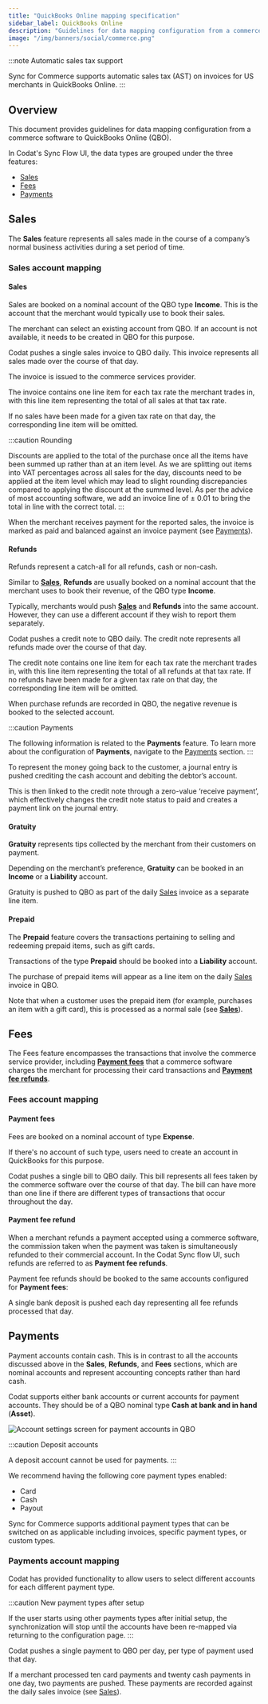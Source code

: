 ```yaml
---
title: "QuickBooks Online mapping specification"
sidebar_label: QuickBooks Online
description: "Guidelines for data mapping configuration from a commerce software to QuickBooks Online (QBO)"
image: "/img/banners/social/commerce.png"
---
```


:::note Automatic sales tax support

Sync for Commerce supports automatic sales tax (AST) on invoices for US merchants in QuickBooks Online.
:::

## Overview

This document provides guidelines for data mapping configuration from a commerce software to QuickBooks Online (QBO).

In Codat's Sync Flow UI, the data types are grouped under the three features:

- [Sales](/sfc/mapping-specifications/qbo-mapping-specification#sales)
- [Fees](/sfc/mapping-specifications/qbo-mapping-specification#fees)
- [Payments](/sfc/mapping-specifications/qbo-mapping-specification#payments)

## Sales

The **Sales** feature represents all sales made in the course of a company’s normal business activities during a set period of time.

### Sales account mapping

#### Sales

Sales are booked on a nominal account of the QBO type **Income**. This is the account that the merchant would typically use to book their sales.

The merchant can select an existing account from QBO. If an account is not available, it needs to be created in QBO for this purpose.

Codat pushes a single sales invoice to QBO daily. This invoice represents all sales made over the course of that day.

The invoice is issued to the commerce services provider.

The invoice contains one line item for each tax rate the merchant trades in, with this line item representing the total of all sales at that tax rate.

If no sales have been made for a given tax rate on that day, the corresponding line item will be omitted.

:::caution Rounding

Discounts are applied to the total of the purchase once all the items have been summed up rather than at an item level. As we are splitting out items into VAT percentages across all sales for the day, discounts need to be applied at the item level which may lead to slight rounding discrepancies compared to applying the discount at the summed level. As per the advice of most accounting software, we add an invoice line of ± 0.01 to bring the total in line with the correct total.
:::

When the merchant receives payment for the reported sales, the invoice is marked as paid and balanced against an invoice payment (see [Payments](/sfc/mapping-specifications/qbo-mapping-specification#payments)).

#### Refunds

Refunds represent a catch-all for all refunds, cash or non-cash.

Similar to **[Sales](/sfc/mapping-specifications/qbo-mapping-specification#sales)**, **Refunds** are usually booked on a nominal account that the merchant uses to book their revenue, of the QBO type **Income**.

Typically, merchants would push **[Sales](/sfc/mapping-specifications/qbo-mapping-specification#sales)** and **Refunds** into the same account. However, they can use a different account if they wish to report them separately.

Codat pushes a credit note to QBO daily. The credit note represents all refunds made over the course of that day.

The credit note contains one line item for each tax rate the merchant trades in, with this line item representing the total of all refunds at that tax rate. If no refunds have been made for a given tax rate on that day, the corresponding line item will be omitted.

When purchase refunds are recorded in QBO, the negative revenue is booked to the selected account.

:::caution Payments

The following information is related to the **Payments** feature. To learn more about the configuration of **Payments**, navigate to the [Payments](/sfc/mapping-specifications/qbo-mapping-specification#payments) section.
:::

To represent the money going back to the customer, a journal entry is pushed crediting the cash account and debiting the debtor’s account.

This is then linked to the credit note through a zero-value ‘receive payment’, which effectively changes the credit note status to paid and creates a payment link on the journal entry.

#### Gratuity

**Gratuity** represents tips collected by the merchant from their customers on payment.

Depending on the merchant’s preference, **Gratuity** can be booked in an **Income** or a **Liability** account.

Gratuity is pushed to QBO as part of the daily [Sales](/sfc/mapping-specifications/qbo-mapping-specification#sales) invoice as a separate line item.

#### Prepaid

The **Prepaid** feature covers the transactions pertaining to selling and redeeming prepaid items, such as gift cards.

Transactions of the type **Prepaid** should be booked into a **Liability** account.

The purchase of prepaid items will appear as a line item on the daily [Sales](/sfc/mapping-specifications/qbo-mapping-specification#sales) invoice in QBO.

Note that when a customer uses the prepaid item (for example, purchases an item with a gift card), this is processed as a normal sale (see **[Sales](/sfc/mapping-specifications/qbo-mapping-specification#sales)**).

## Fees

The Fees feature encompasses the transactions that involve the commerce service provider, including **[Payment fees](/sfc/mapping-specifications/qbo-mapping-specification#payment-fees)** that a commerce software charges the merchant for processing their card transactions and **[Payment fee refunds](/sfc/mapping-specifications/qbo-mapping-specification#payment-fee-refunds)**.

### Fees account mapping

#### Payment fees

Fees are booked on a nominal account of type **Expense**.

If there's no account of such type, users need to create an account in QuickBooks for this purpose.

Codat pushes a single bill to QBO daily. This bill represents all fees taken by the commerce software over the course of that day. The bill can have more than one line if there are different types of transactions that occur throughout the day.

#### Payment fee refund

When a merchant refunds a payment accepted using a commerce software, the commission taken when the payment was taken is simultaneously refunded to their commercial account. In the Codat Sync flow UI, such refunds are referred to as **Payment fee refunds**.

Payment fee refunds should be booked to the same accounts configured for **Payment fees**:

A single bank deposit is pushed each day representing all fee refunds processed that day.

## Payments

Payment accounts contain cash. This is in contrast to all the accounts discussed above in the **Sales**, **Refunds**, and **Fees** sections, which are nominal accounts and represent accounting concepts rather than hard cash.

Codat supports either bank accounts or current accounts for payment accounts. They should be of a QBO nominal type **Cash at bank and in hand** (**Asset**).

<img
  src="/img/old/d91d4ee-cash_at_bank.png"
  alt="Account settings screen for payment accounts in QBO"
/>

:::caution Deposit accounts

A deposit account cannot be used for payments.
:::

We recommend having the following core payment types enabled:

- Card
- Cash
- Payout

Sync for Commerce supports additional payment types that can be switched on as applicable including invoices, specific payment types, or custom types.

### Payments account mapping

Codat has provided functionality to allow users to select different accounts for each different payment type.

:::caution New payment types after setup

If the user starts using other payments types after initial setup, the synchronization will stop until the accounts have been re-mapped via returning to the configuration page.
:::

Codat pushes a single payment to QBO per day, per type of payment used that day.

If a merchant processed ten card payments and twenty cash payments in one day, two payments are pushed. These payments are recorded against the daily sales invoice (see [Sales](/sfc/mapping-specifications/qbo-mapping-specification#sales)).
